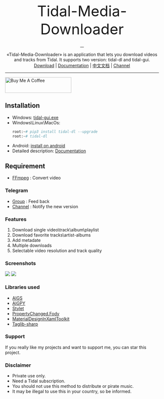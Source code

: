 <p align='center' ><font size="15">Tidal-Media-Downloader</font></p>

<div align="center">
  <a href="https://github.com/yaronzz/Tidal-Media-Downloader/blob/master/LICENSE">
    <img src="https://img.shields.io/github/license/yaronzz/Tidal-Media-Downloader.svg?style=flat-square" alt="">
  </a>
  <a href="https://github.com/yaronzz/Tidal-Media-Downloader/releases">
    <img src="https://img.shields.io/github/v/release/yaronzz/Tidal-Media-Downloader.svg?style=flat-square" alt="">
  </a>
  
  <a href="https://www.python.org/">
    <img src="https://img.shields.io/github/issues/yaronzz/Tidal-Media-Downloader.svg?style=flat-square" alt="">
  </a>
  <a href="https://github.com/yaronzz/Tidal-Media-Downloader">
    <img src="https://img.shields.io/github/downloads/yaronzz/Tidal-Media-Downloader/total.svg?style=flat-square" alt="">
  </a>
</div>
<p align="center">
  «Tidal-Media-Downloader» is an application that lets you download videos and tracks from Tidal. It supports two version: tidal-dl and tidal-gui. 
    <br>
        <a href="https://github.com/yaronzz/Tidal-Media-Downloader/releases">Download</a> |
        <a href="https://yaronzz.top/post/tidal_dl_installation/">Documentation</a> |
        <a href="https://yaronzz.top/post/tidal_dl_installation_chn/">中文文档</a> |
        <a href="https://t.me/Tidal_Media_Downloader">Channel</a>
    <br>
</p>

----
<a href="https://www.buymeacoffee.com/yaronzz" target="_blank"><img src="https://cdn.buymeacoffee.com/buttons/default-orange.png" alt="Buy Me A Coffee" style="height: 51px !important;width: 217px !important;" ></a>

## **Installation**
- Windows: [tidal-gui.exe](https://github.com/yaronzz/Tidal-Media-Downloader/releases)
- Windows\Linux\MacOs:
  ``` python
  root:~# pip3 install tidal-dl --upgrade
  root:~# tidal-dl 
  ```
- Android: [install on android](https://t.me/tidal_dl_bot)
- Detailed description: [Documentation](https://yaronzz.top/post/tidal_dl_installation/)

## **Requirement**
- [FFmpeg](http://ffmpeg.org/) : Convert video

### **Telegram**
- [Group](https://t.me/tidal_group) : Feed back
- [Channel](https://t.me/Tidal_Media_Downloader) : Notify the new version 

### **Features**
1. Download single video\track\album\playlist
2. Download favorite tracks\artist-albums
3. Add metadate
4. Multiple downloads
5. Selectable video resolution and track quality

### **Screenshots**
![](https://cdn.jsdelivr.net/gh/yaronzz/CDN@latest/blog/tidal/tidal_dl_log.jpg)
![](https://cdn.jsdelivr.net/gh/yaronzz/CDN@latest/blog/tidal/tidal_gui_example.jpg)

### **Libraries used**
- [AIGS](https://github.com/yaronzz/AIGS)
- [AIGPY](https://github.com/yaronzz/AIGPY)
- [Stylet](https://github.com/canton7/Stylet)
- [PropertyChanged.Fody](https://github.com/Fody/PropertyChanged)
- [MaterialDesignInXamlToolkit](https://github.com/ButchersBoy/MaterialDesignInXamlToolkit)
- [Taglib-sharp](https://github.com/mono/taglib-sharp)

### **Support**
If you really like my projects and want to support me, you can star this project. 

### **Disclaimer**
- Private use only.
- Need a Tidal subscription. 
- You should not use this method to distribute or pirate music.
- It may be illegal to use this in your country, so be informed.
